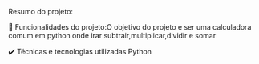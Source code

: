 Resumo do projeto:

🔨 Funcionalidades do projeto:O objetivo do projeto e ser uma calculadora comum em python onde irar subtrair,multiplicar,dividir e somar

✔️ Técnicas e tecnologias utilizadas:Python 


